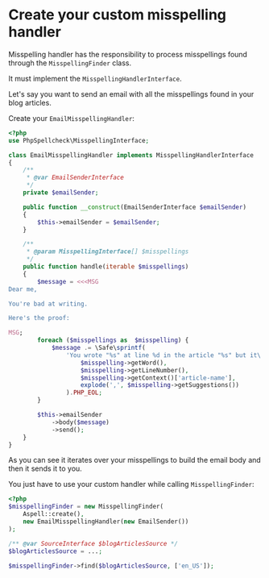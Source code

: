 # Create your custom misspelling handler

Misspelling handler has the responsibility to process misspellings found
through the `MisspellingFinder` class.

It must implement the `MisspellingHandlerInterface`.

Let's say you want to send an email with all the misspellings found in
 your blog articles.

Create your `EmailMisspellingHandler`:

```php
<?php
use PhpSpellcheck\MisspellingInterface;

class EmailMisspellingHandler implements MisspellingHandlerInterface
{
    /**
     * @var EmailSenderInterface
     */
    private $emailSender;

    public function __construct(EmailSenderInterface $emailSender)
    {
        $this->emailSender = $emailSender;
    }

    /**
     * @param MisspellingInterface[] $misspellings
     */
    public function handle(iterable $misspellings)
    {
        $message = <<<MSG
Dear me,

You're bad at writing.

Here's the proof:

MSG;
        foreach ($misspellings as  $misspelling) {
            $message .= \Safe\sprintf(
                'You wrote "%s" at line %d in the article "%s" but it\'s a misspelling. Here are my suggestions: %s',
                    $misspelling->getWord(),
                    $misspelling->getLineNumber(),
                    $misspelling->getContext()['article-name'],
                    explode(',', $misspelling->getSuggestions())
                ).PHP_EOL;
        }

        $this->emailSender
            ->body($message)
            ->send();
    }
}
```

As you can see it iterates over your misspellings to build the email body and
then it sends it to you.

You just have to use your custom handler while calling `MisspellingFinder`:

```php
<?php
$misspellingFinder = new MisspellingFinder(
    Aspell::create(),
    new EmailMisspellingHandler(new EmailSender())
);

/** @var SourceInterface $blogArticlesSource */
$blogArticlesSource = ...;

$misspellingFinder->find($blogArticlesSource, ['en_US']);
```
